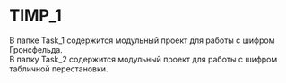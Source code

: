 # TIMP_1
В папке Task_1 содержится модульный проект для работы с шифром Гронсфельда.</br>
В папку Task_2 содержится модульный проект для работы с шифром табличной перестановки.
